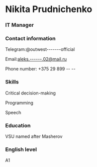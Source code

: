 # Nikita Prudnichenko
### IT Manager
### Contact information
Telegram:@outwest-------official

Email:aleks.------.02@mail.ru

Phone number: +375 29 899 -- --

### Skills
Critical decision-making

Programming

Speech

### Education
VSU named after Masherov

### English level
A1
